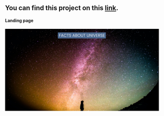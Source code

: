 ## You can find this project on this [link](https://649c59215267fd330a56da93--lively-licorice-c16a08.netlify.app/).

#### Landing page
![Alt text](public/landing_page.png)
